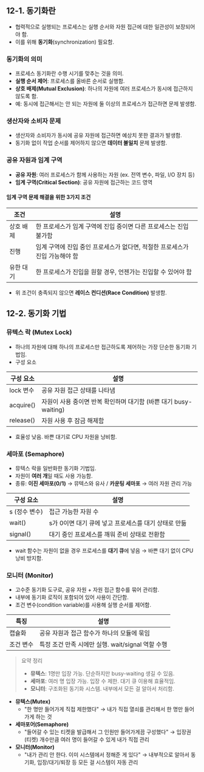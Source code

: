 ## 12-1. 동기화란
- 협력적으로 실행되는 프로세스는 실행 순서와 자원 접근에 대한 일관성이 보장되어야 함.
- 이를 위해 **동기화**(synchronization) 필요함.

### 동기화의 의미
- 프로세스 동기화란 수행 시기를 맞추는 것을 의미.
- **실행 순서 제어**: 프로세스를 올바른 순서로 실행함.
- **상호 배제(Mutual Exclusion)**: 하나의 자원에 여러 프로세스가 동시에 접근하지 않도록 함.
- 예: 동시에 접근해서는 안 되는 자원에 둘 이상의 프로세스가 접근하면 문제 발생함.

### 생산자와 소비자 문제
- 생산자와 소비자가 동시에 공유 자원에 접근하면 예상치 못한 결과가 발생함.
- 동기화 없이 작업 순서를 제어하지 않으면 **데이터 불일치** 문제 발생함.

### 공유 자원과 임계 구역
- **공유 자원**: 여러 프로세스가 함께 사용하는 자원 (ex. 전역 변수, 파일, I/O 장치 등)
- **임계 구역(Critical Section)**: 공유 자원에 접근하는 코드 영역

#### 임계 구역 문제 해결을 위한 3가지 조건

| 조건    | 설명                                          |
| ----- | ------------------------------------------- |
| 상호 배제 | 한 프로세스가 임계 구역에 진입 중이면 다른 프로세스는 진입 불가함       |
| 진행    | 임계 구역에 진입 중인 프로세스가 없다면, 적절한 프로세스가 진입 가능해야 함 |
| 유한 대기 | 한 프로세스가 진입을 원할 경우, 언젠가는 진입할 수 있어야 함         |
- 위 조건이 충족되지 않으면 **레이스 컨디션(Race Condition)** 발생함.

## 12-2. 동기화 기법
### 뮤텍스 락 (Mutex Lock)
- 하나의 자원에 대해 하나의 프로세스만 접근하도록 제어하는 가장 단순한 동기화 기법임.
- 구성 요소


|구성 요소|설명|
|---|---|
|lock 변수|공유 자원 접근 상태를 나타냄|
|acquire()|자원이 사용 중이면 반복 확인하며 대기함 (바쁜 대기 busy-waiting)|
|release()|자원 사용 후 잠금 해제함|
- 효율성 낮음. 바쁜 대기로 CPU 자원을 낭비함.

### 세마포 (Semaphore)
- 뮤텍스 락을 일반화한 동기화 기법임.
- 자원이 **여러 개**일 때도 사용 가능함.
- 종류: **이진 세마포(0/1)** → 뮤텍스와 유사 / **카운팅 세마포** → 여러 자원 관리 가능

| 구성 요소     | 설명                              |
| --------- | ------------------------------- |
| s (정수 변수) | 접근 가능한 자원 수                     |
| wait()    | s가 0이면 대기 큐에 넣고 프로세스를 대기 상태로 만듦 |
| signal()  | 대기 중인 프로세스를 깨워 준비 상태로 전환함       |

- wait 함수는 자원이 없을 경우 프로세스를 **대기 큐**에 넣음 → 바쁜 대기 없이 CPU 낭비 방지함.

### 모니터 (Monitor)
- 고수준 동기화 도구로, 공유 자원 + 자원 접근 함수를 묶어 관리함.
- 내부에 동기화 로직이 포함되어 있어 사용이 간단함.
- 조건 변수(condition variable)를 사용해 실행 순서를 제어함.

|특징|설명|
|---|---|
|캡슐화|공유 자원과 접근 함수가 하나의 모듈에 묶임|
|조건 변수|특정 조건 만족 시에만 실행. wait/signal 역할 수행|

> 요약 정리
> - **뮤텍스**: 1명만 입장 가능. 단순하지만 busy-waiting 생길 수 있음.
> - **세마포**: 여러 명 입장 가능. 입장 수 제한. 대기 큐 이용해 효율적임.
> - **모니터**: 구조화된 동기화 시스템. 내부에서 모든 걸 알아서 처리함.


- **뮤텍스(Mutex)**
    - "한 명만 들어가게 직접 제한했다" →  내가 직접 열쇠를 관리해서 한 명만 들어가게 하는 것
- **세마포어(Semaphore)**
    - "들어갈 수 있는 티켓을 발급해서 그 인원만 들어가게끔 구성했다" →  입장권(티켓) 개수만큼 여러 명이 들어갈 수 있게 내가 직접 관리
- **모니터(Monitor)**
    - "내가 관리 안 한다. 이미 시스템에서 정해준 게 있다" →  내부적으로 알아서 동기화, 입장/대기/퇴장 등 모든 걸 시스템이 자동 관리  